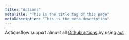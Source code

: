 ```yaml
---
title: "Actions"
metaTitle: "This is the title tag of this page"
metaDescription: "This is the meta description"
---
```


Actionsflow support almost all [Github actions](https://github.com/marketplace?type=actions) by using [act](https://github.com/nektos/act)
